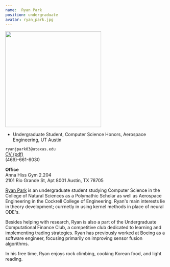 ```yaml
---
name:  Ryan Park
position: undergraduate
avatar: ryan_park.jpg
---
```


<img width="300" src="{{site.baseurl}}/images/people/{{page.avatar}}" data-action="zoom">

- Undergraduate Student, Computer Science Honors, Aerospace Engineering, UT Austin<br>

<i class="fa fa-envelope-o"></i> `ryanjpark03@utexas.edu`<br>
<i class="fa fa-newspaper-o"></i> [CV (pdf)](/documents/ryan_park_resume.pdf)<br>
<i class="fa fa-phone"></i>   (469)-661-6030


**Office**<br>
Anna Hiss Gym 2.204<br>
2101 Rio Grande St,
Apt 8001
Austin, TX 78705

[Ryan Park](https://www.linkedin.com/in/ryanjpark03/) is an undergraduate student studying Computer Science in the College of Natural Sciences as a Polymathic Scholar as well as Aerospace Engineering in the Cockrell College of Engineering. Ryan's main interests lie in theory development; currnetly in using kernel methods in place of neural ODE's.

Besides helping with research, Ryan is also a part of the Undergraduate Computational Finance Club, a competitive club dedicated to learning and implementing trading strategies. Ryan has previously worked at Boeing as a software engineer, focusing primarily on improving sensor fusion algorithms. 

In his free time, Ryan enjoys rock climbing, cooking Korean food, and light reading.


